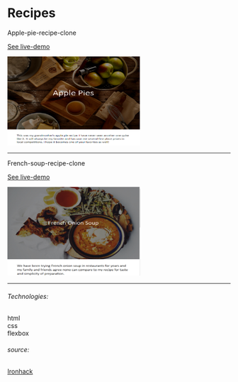# Recipes

Apple-pie-recipe-clone

[See live-demo](https://cleverttech.github.io/recipes/apple-pie)

<img src="https://github.com/Cleverttech/recipes/blob/main/images/apple-pie.PNG" alt="demo-Image" margin="auto 0px" width="300" height="200"/>
<hr>

French-soup-recipe-clone

[See live-demo](https://cleverttech.github.io/recipes/french-soup)

<img src="https://github.com/Cleverttech/recipes/blob/main/images/soup.PNG" alt="demo-Image" margin="auto 0px" width="300" height="200"/>
<hr>

###### Technologies:

html <br>
css <br>
flexbox

###### source:

[Ironhack]("https://github.com/ironhack-labs/lab-css-recipes-clone")
